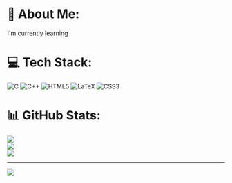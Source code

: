 # 💫 About Me:
I'm currently learning


# 💻 Tech Stack:
![C](https://img.shields.io/badge/c-%2300599C.svg?style=plastic&logo=c&logoColor=white) ![C++](https://img.shields.io/badge/c++-%2300599C.svg?style=plastic&logo=c%2B%2B&logoColor=white) ![HTML5](https://img.shields.io/badge/html5-%23E34F26.svg?style=plastic&logo=html5&logoColor=white) ![LaTeX](https://img.shields.io/badge/latex-%23008080.svg?style=plastic&logo=latex&logoColor=white) ![CSS3](https://img.shields.io/badge/css3-%231572B6.svg?style=plastic&logo=css3&logoColor=white)
# 📊 GitHub Stats:
![](https://github-readme-stats.vercel.app/api?username=Manucs1&theme=vue&hide_border=false&include_all_commits=false&count_private=false)<br/>
![](https://github-readme-streak-stats.herokuapp.com/?user=Manucs1&theme=vue&hide_border=false)<br/>
![](https://github-readme-stats.vercel.app/api/top-langs/?username=Manucs1&theme=vue&hide_border=false&include_all_commits=false&count_private=false&layout=compact)

---
[![](https://visitcount.itsvg.in/api?id=Manucs1&icon=0&color=0)](https://visitcount.itsvg.in)


